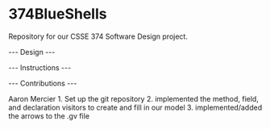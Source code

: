 # 374BlueShells
Repository for our CSSE 374 Software Design project. 

--- Design ---

--- Instructions ---

--- Contributions ---

Aaron Mercier
	1. Set up the git repository
	2. implemented the method, field, and declaration visitors to create and fill in our model
	3. implemented/added the arrows to the .gv file